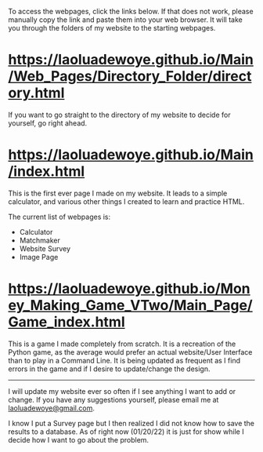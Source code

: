To access the webpages, click the links below. 
If that does not work, please manually copy the link and paste them into your web browser. 
It will take you through the folders of my website to the starting webpages.

# https://laoluadewoye.github.io/Main/Web_Pages/Directory_Folder/directory.html
If you want to go straight to the directory of my website to decide for yourself, go right ahead.

# https://laoluadewoye.github.io/Main/index.html
This is the first ever page I made on my website. It leads to a simple calculator, and various other things I created to learn and practice HTML. 

The current list of webpages is:

* Calculator
* Matchmaker
* Website Survey
* Image Page



# https://laoluadewoye.github.io/Money_Making_Game_VTwo/Main_Page/Game_index.html
This is a game I made completely from scratch. 
It is a recreation of the Python game, as the average would prefer an actual website/User Interface than to play in a Command Line.
It is being updated as frequent as I find errors in the game and if I desire to update/change the design.

<hr>

I will update my website ever so often if I see anything I want to add or change. If you have any suggestions yourself, please email me at laoluadewoye@gmail.com. 

I know I put a Survey page but I then realized I did not know how to save the results to a database. As of right now (01/20/22) it is just for show while I decide how I want to go about the problem. 
